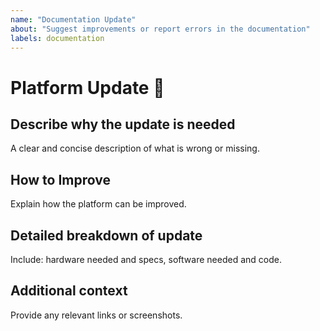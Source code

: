 ```yaml
---
name: "Documentation Update"
about: "Suggest improvements or report errors in the documentation"
labels: documentation
---
```



# Platform Update 📖

## **Describe why the update is needed**
A clear and concise description of what is wrong or missing.


## **How to Improve**
Explain how the platform can be improved.


## **Detailed breakdown of update**
Include: hardware needed and specs, software needed and code.

## **Additional context**
Provide any relevant links or screenshots.
